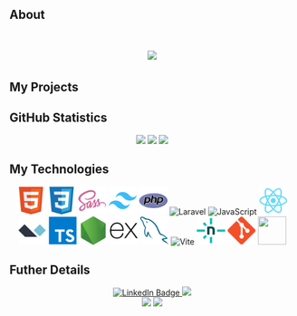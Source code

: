 ## About

<h1 align="center">
 <a href="https://git.io/typing-svg">
  <img src="https://readme-typing-svg.herokuapp.com/?font=Arial&size=30&center=true&vCenter=true&width=500&height=50&duration=5000&lines=+Hello+there!+My+name+is+Tristan;+I+am+a+web+developer+:);&color=%237aa2f7;" />
 </a>
</h1>

## My Projects

## GitHub Statistics
<div align="center">
<img src="https://github-readme-streak-stats.herokuapp.com/?user=THG20203&theme=tokyonight&count_private=true&show_icons=true" height="190px" />
    <img src="https://github-readme-stats.vercel.app/api/top-langs/?username=THG20203&theme=tokyonight&show_icons=true&hide_border=true&layout=compact" height="190px" />
    <img src="https://github-readme-stats.vercel.app/api?username=THG20203&theme=tokyonight&show_icons=true&hide_border=true&count_private=true" height="190px" />
</div>

## My Technologies
<div align="center">
    <img src="https://raw.githubusercontent.com/devicons/devicon/master/icons/html5/html5-original.svg" alt="HTML5" width="50" height="50">
    <img src="https://raw.githubusercontent.com/devicons/devicon/master/icons/css3/css3-original.svg" alt="CSS3" width="50" height="50">
    <img src="https://raw.githubusercontent.com/devicons/devicon/master/icons/sass/sass-original.svg" alt="SCSS" width="50" height="50">
    <img src="https://raw.githubusercontent.com/devicons/devicon/master/icons/tailwindcss/tailwindcss-original.svg" alt="Tailwind CSS" width="50" height="50">
    <img src="https://raw.githubusercontent.com/devicons/devicon/master/icons/php/php-original.svg" alt="PHP" width="50" height="50">
    <img src="https://raw.githubusercontent.com/laravel/art/master/logo-lockup/5%20SVG/2%20CMYK/1%20Full%20Color/laravel-logolockup-cmyk-red.svg" alt="Laravel" width="150" height="50">
           <img src="https://camo.githubusercontent.com/0418a2bf 25601cc5d8fae74f654b10d5734360ff2b1bb3b2fea4bb086baf5586/68747470733a2f2f74656368737461636b2d67656e657261746f722e76657263656c2e6170702f6a732d69636f6e2e737667" alt="JavaScript" width="50" height="50">
    <img src="https://raw.githubusercontent.com/devicons/devicon/master/icons/react/react-original.svg" alt="React.js" width="50" height="50">
    <img src="https://raw.githubusercontent.com/devicons/devicon/master/icons/alpinejs/alpinejs-original.svg" alt="Alpine.js" width="50" height="50">
    <img src="https://raw.githubusercontent.com/devicons/devicon/master/icons/typescript/typescript-original.svg" alt="TypeScript" width="50" height="50">
    <img src="https://raw.githubusercontent.com/devicons/devicon/master/icons/nodejs/nodejs-original.svg" alt="Node.js" width="50" height="50">
    <img src="https://raw.githubusercontent.com/devicons/devicon/master/icons/express/express-original.svg" alt="Express.js" width="50" height="50">
    <img src="https://raw.githubusercontent.com/devicons/devicon/master/icons/mysql/mysql-original.svg" alt="MySQL" width="50" height="50">
        <img src="https://vitejs.dev/logo.svg" alt="Vite" width="50" height="50">
<img src="https://raw.githubusercontent.com/devicons/devicon/master/icons/netlify/netlify-original.svg" alt="Netlify" width="50" height="50">

<img src="https://raw.githubusercontent.com/devicons/devicon/master/icons/git/git-original.svg" alt="Git" width="50" height="50">
<img src="https://camo.githubusercontent.com/e245c978ad271d30dcbfa637b0aad42d3532c5fa467a778e01c2210ed6c5ef81/68747470733a2f2f63646e2e6a7364656c6976722e6e65742f67682f64657669636f6e732f64657669636f6e2f69636f6e732f6769746875622f6769746875622d6f726967696e616c2e737667" width="50" height="50">
</div>

## Futher Details

<div align="center">
  <a href="https://www.linkedin.com/in/tristan-griffiths-4a0352294/"> 
     <img src="https://img.shields.io/badge/LinkedIn-blue?style=for-the-badge&logo=linkedin&logoColor=white" alt="LinkedIn Badge" height="30px" /> </a>
  <a href="mailto:tristanhgriffiths8@yahoo.com"><img src="https://img.shields.io/badge/Email-tristanhgriffiths8@yahoo.com-critical?style=for-the-badge" height="30px"></a><br />
<img src="https://camo.githubusercontent.com/7b187e2fc420331f88e9b5c3aaf9d474e8ddc5b5d3a24e0d304c7b8095444059/68747470733a2f2f6b6f6d617265762e636f6d2f67687076632f3f757365726e616d653d416e746f6e792d54686f726e746f6e26267374796c653d666c61742d737175617265?style=for-the-badge" height="25px" />
  <img src="https://img.shields.io/github/followers/THG20203?style=for-the-badge" height="25px" />

</div>


</div>





